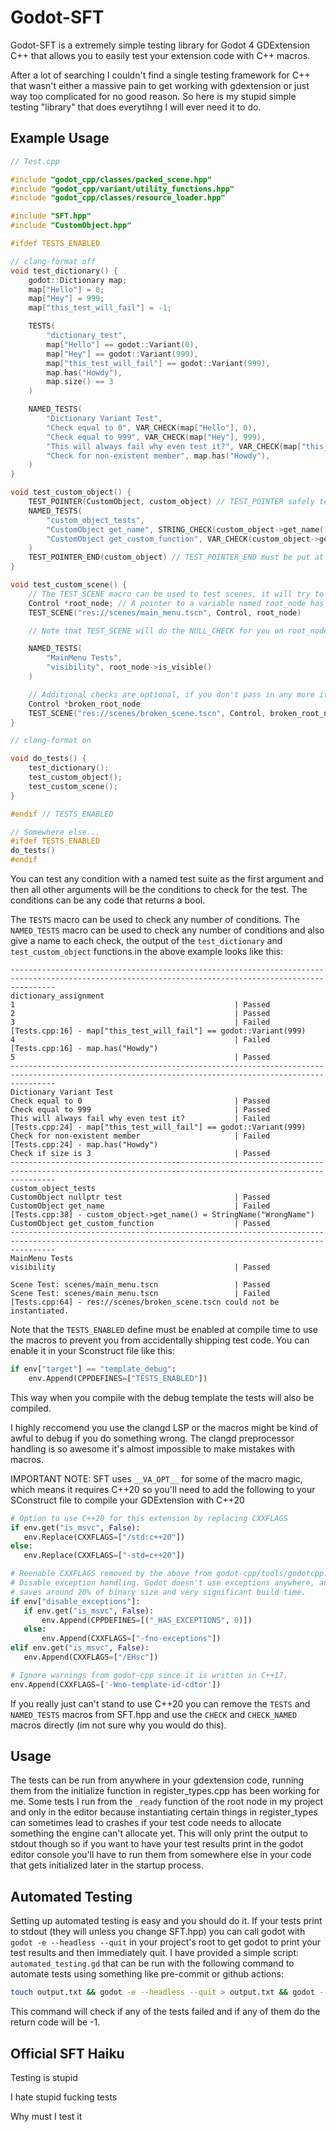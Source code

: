 # Godot-SFT

Godot-SFT is a extremely simple testing library for Godot 4 GDExtension C++ that allows you to easily test your extension code with C++ macros.

After a lot of searching I couldn't find a single testing framework for C++ that wasn't either a massive pain to get working with gdextension or just way too complicated for no good reason. So here is my stupid simple testing "library" that does everytihng I will ever need it to do.

## Example Usage

```C++
// Test.cpp

#include "godot_cpp/classes/packed_scene.hpp"
#include "godot_cpp/variant/utility_functions.hpp"
#include "godot_cpp/classes/resource_loader.hpp"

#include "SFT.hpp"
#include "CustomObject.hpp"

#ifdef TESTS_ENABLED

// clang-format off
void test_dictionary() {
    godot::Dictionary map;
    map["Hello"] = 0;
    map["Hey"] = 999;
    map["this_test_will_fail"] = -1;

    TESTS(
        "dictionary_test",
        map["Hello"] == godot::Variant(0),
        map["Hey"] == godot::Variant(999),
        map["this_test_will_fail"] == godot::Variant(999),
        map.has("Howdy"),
        map.size() == 3
    )

    NAMED_TESTS(
        "Dictionary Variant Test",
        "Check equal to 0", VAR_CHECK(map["Hello"], 0),
        "Check equal to 999", VAR_CHECK(map["Hey"], 999),
        "This will always fail why even test it?", VAR_CHECK(map["this_test_will_fail"], 999),
        "Check for non-existent member", map.has("Howdy"),
    )
}

void test_custom_object() {
    TEST_POINTER(CustomObject, custom_object) // TEST_POINTER safely tests a pointer to an object in a way that will never crash and never skip any other tests, see SFT.hpp for more info.
    NAMED_TESTS(
        "custom_object_tests",
        "CustomObject get_name", STRING_CHECK(custom_object->get_name(), "WrongName"),
        "CustomObject get_custom_function", VAR_CHECK(custom_object->get_custom_function(), "CustomFunctionReturn")
    )
    TEST_POINTER_END(custom_object) // TEST_POINTER_END must be put at the end of the thing TEST_POINTER is testing so it can clean itself up. 
}

void test_custom_scene() {
    // The TEST_SCENE macro can be used to test scenes, it will try to load the scene, let you know if it fails, and will "return" the root node of the scene to allow you to perform more tests on it.
    Control *root_node; // A pointer to a variable named root_node has to be declared before TEST_SCENE and passed into it. This is kinda stupid but the only alternative (I could think of) is passing in a custom function, which seemed more stupid than this somehow.
    TEST_SCENE("res://scenes/main_menu.tscn", Control, root_node)

    // Note that TEST_SCENE will do the NULL_CHECK for you on root_node...so you can be 100% sure it will exist after TEST_SCENE is run otherwise the code will have returned.

    NAMED_TESTS(
        "MainMenu Tests",
        "visibility", root_node->is_visible()
    )

    // Additional checks are optional, if you don't pass in any more it will still test if the scene is possible to instantiate.
    Control *broken_root_node
    TEST_SCENE("res://scenes/broken_scene.tscn", Control, broken_root_node)
}

// clang-format on

void do_tests() {
    test_dictionary();
    test_custom_object();
    test_custom_scene();
}

#endif // TESTS_ENABLED

// Somewhere else...
#ifdef TESTS_ENABLED
do_tests()
#endif
```
You can test any condition with a named test suite as the first argument and then all other arguments will be the conditions to check for the test. The conditions can be any code that returns a bool.

The `TESTS` macro can be used to check any number of conditions.
The `NAMED_TESTS` macro can be used to check any number of conditions and also give a name to each check, the output of the `test_dictionary` and `test_custom_object` functions in the above example looks like this:

```
------------------------------------------------------------------------------------------------------------------------------------------------------
dictionary_assignment
1                                                 | Passed
2                                                 | Passed
3                                                 | Failed [Tests.cpp:16] - map["this_test_will_fail"] == godot::Variant(999)
4                                                 | Failed [Tests.cpp:16] - map.has("Howdy")
5                                                 | Passed
------------------------------------------------------------------------------------------------------------------------------------------------------
Dictionary Variant Test
Check equal to 0                                  | Passed
Check equal to 999                                | Passed
This will always fail why even test it?           | Failed [Tests.cpp:24] - map["this_test_will_fail"] == godot::Variant(999)
Check for non-existent member                     | Failed [Tests.cpp:24] - map.has("Howdy")
Check if size is 3                                | Passed
------------------------------------------------------------------------------------------------------------------------------------------------------
custom_object_tests
CustomObject nullptr test                         | Passed
CustomObject get_name                             | Failed [Tests.cpp:38] - custom_object->get_name() = StringName("WrongName")
CustomObject get_custom_function                  | Passed
------------------------------------------------------------------------------------------------------------------------------------------------------
MainMenu Tests
visibility                                        | Passed

Scene Test: scenes/main_menu.tscn                 | Passed
Scene Test: scenes/main_menu.tscn                 | Failed [Tests.cpp:64] - res://scenes/broken_scene.tscn could not be instantiated.
```

Note that the `TESTS_ENABLED` define must be enabled at compile time to use the macros to prevent you from accidentally shipping test code. You can enable it in your Sconstruct file like this:

```python
if env["target"] == "template_debug":
	env.Append(CPPDEFINES=["TESTS_ENABLED"])
```

This way when you compile with the debug template the tests will also be compiled.

I highly reccomend you use the clangd LSP or the macros might be kind of awful to debug if you do something wrong. The clangd preprocessor handling is so awesome it's almost impossible to make mistakes with macros.

IMPORTANT NOTE: SFT uses `__VA_OPT__` for some of the macro magic, which means it requires C++20 so you'll need to add the following to your SConstruct file to compile your GDExtension with C++20

```python
# Option to use C++20 for this extension by replacing CXXFLAGS
if env.get("is_msvc", False):
   env.Replace(CXXFLAGS=["/std:c++20"])
else:
   env.Replace(CXXFLAGS=["-std=c++20"])

# Reenable CXXFLAGS removed by the above from godot-cpp/tools/godotcpp.py
# Disable exception handling. Godot doesn't use exceptions anywhere, and this
# saves around 20% of binary size and very significant build time.
if env["disable_exceptions"]:
   if env.get("is_msvc", False):
       env.Append(CPPDEFINES=[("_HAS_EXCEPTIONS", 0)])
   else:
       env.Append(CXXFLAGS=["-fno-exceptions"])
elif env.get("is_msvc", False):
   env.Append(CXXFLAGS=["/EHsc"])

# Ignore warnings from godot-cpp since it is written in C++17.
env.Append(CXXFLAGS=['-Wno-template-id-cdtor'])
```

If you really just can't stand to use C++20 you can remove the `TESTS` and `NAMED_TESTS` macros from SFT.hpp and use the `CHECK` and `CHECK_NAMED` macros directly (im not sure why you would do this).

## Usage

The tests can be run from anywhere in your gdextension code, running them from the initialize function in register_types.cpp has been working for me. Some tests I run from the `_ready` function of the root node in my project and only in the editor because instantiating certain things in register_types can sometimes lead to crashes if your test code needs to allocate something the engine can't allocate yet.  This will only print the output to stdout though so if you want to have your test results print in the godot editor console you'll have to run them from somewhere else in your code that gets initialized later in the startup process.


## Automated Testing
Setting up automated testing is easy and you should do it. If your tests print to stdout (they will unless you change SFT.hpp) you can call godot with `godot -e --headless --quit` in your project's root to get godot to print your test results and then immediately quit.
I have provided a simple script: `automated_testing.gd` that can be run with the following command to automate tests using something like pre-commit or github actions:

```bash
touch output.txt && godot -e --headless --quit > output.txt && godot --headless --script ./automated_testing.gd
```

This command will check if any of the tests failed and if any of them do the return code will be -1.

## Official SFT Haiku

Testing is stupid

I hate stupid fucking tests

Why must I test it
